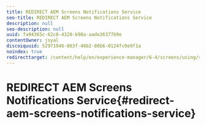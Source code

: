 ```yaml
---
title: REDIRECT AEM Screens Notifications Service
seo-title: REDIRECT AEM Screens Notifications Service
description: null
seo-description: null
uuid: fa94365c-62c8-4320-b98a-aade26377b9e
contentOwner: jsyal
discoiquuid: 52971946-863f-46b2-80b6-0124fc0e9f1a
noindex: true
redirecttarget: /content/help/en/experience-manager/6-4/screens/using/screens-notifications-service
---
```


# REDIRECT AEM Screens Notifications Service{#redirect-aem-screens-notifications-service}

